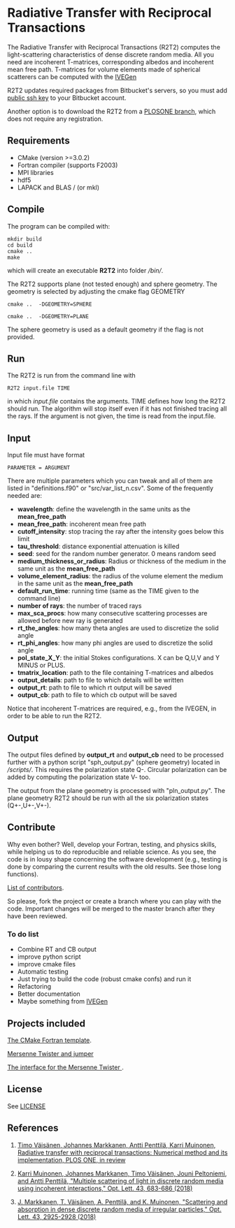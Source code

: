 # Radiative Transfer with Reciprocal Transactions
The Radiative Transfer with Reciprocal Transactions (R2T2) computes the light-scattering characteristics of dense discrete random media. All you need are incoherent T-matrices, corresponding albedos and incoherent mean free path. T-matrices for volume elements made of spherical scatterers can be computed with the [IVEGen](https://bitbucket.org/planetarysystemresearch/ivegen_pub)

R2T2 updates required packages from Bitbucket's servers, so you must add [public ssh key](https://confluence.atlassian.com/bitbucket/set-up-an-ssh-key-728138079.html#) to your Bitbucket account. 

Another option is to download the R2T2 from a [PLOSONE branch](https://bitbucket.org/planetarysystemresearch/r2t2_pub/src/PLOSONE/), which does not require any registration. 

## Requirements
* CMake (version >=3.0.2)
* Fortran compiler (supports F2003)
* MPI libraries
* hdf5
* LAPACK and BLAS / (or mkl)

## Compile
The program can be compiled with:

```console
mkdir build
cd build
cmake ..
make
```
which will create an executable **R2T2** into folder _/bin/_.

The R2T2 supports plane (not tested enough) and sphere geometry. The geometry is selected by adjusting the cmake flag GEOMETRY 


```console
cmake ..  -DGEOMETRY=SPHERE
```

```console
cmake ..  -DGEOMETRY=PLANE
```

The sphere geometry is used as a default geometry if the flag is not provided.

## Run
The R2T2 is run from the command line with
```console
R2T2 input.file TIME
```
in which _input.file_ contains the arguments. TIME defines how long the R2T2 should run. The algorithm will stop itself even if it has not finished tracing all the rays. If the argument is not given, the time is read from the input.file. 

## Input
Input file must have format
```console
PARAMETER = ARGUMENT
```
There are multiple parameters which you can tweak and all of them are listed in "definitions.f90" or "src/var_list_n.csv". Some of the frequently needed are:

* **wavelength**: define the wavelength in the same units as the **mean_free_path**
* **mean_free_path**: incoherent mean free path
* **cutoff_intensity**: stop tracing the ray after the intensity goes below this limit
* **tau_threshold**: distance exponential attenuation is killed
* **seed**: seed for the random number generator. 0 means random seed
* **medium_thickness_or_radius**: Radius or thickness of the medium in the same unit as the **mean_free_path**
* **volume_element_radius**: the radius of the volume element the medium in the same unit as the **mean_free_path**
* **default_run_time**: running time (same as the TIME given to the command line)
* **number of rays**: the number of traced rays
* **max_sca_procs**: how many consecutive scattering processes are allowed before new ray is generated
* **rt_the_angles**: how many theta angles are used to discretize the solid angle
* **rt_phi_angles**: how many phi angles are used to discretize the solid angle
* **pol_state_X_Y**: the initial Stokes configurations. X can be Q,U,V and Y MINUS or PLUS.
* **tmatrix_location**: path to the file containing T-matrices and albedos
* **output_details**: path to file to which details will be written
* **output_rt**: path to file to which rt output will be saved
* **output_cb**: path to file to which cb output will be saved

Notice that incoherent T-matrices are required, e.g., from the IVEGEN, in order to be able to run the R2T2.  

## Output
The output files defined by **output_rt** and **output_cb** need to be processed further with a python script "sph_output.py" (sphere geometry) located in _/scripts/_. This requires the polarization state Q-. Circular polarization can be added by computing the polarization state V- too.

The output from the plane geometry is processed with "pln_output.py". The plane geometry R2T2 should be run with all the six polarization states (Q+-,U+-,V+-).


## Contribute
Why even bother? Well, develop your Fortran, testing, and physics skills, while helping us to do reproducible and reliable science. As you see, the code is in lousy shape concerning the software development (e.g., testing is done by comparing the current results with the old results. See those long functions). 

[List of contributors](contributors).

So please, fork the project or create a branch where you can play with the code. Important changes will be merged to the master branch after they have been reviewed.


### To do list
* Combine RT and CB output
* improve python script
* improve cmake files
* Automatic testing
* Just trying to build the code (robust cmake confs) and run it
* Refactoring
* Better documentation
* Maybe something from [IVEGen](https://bitbucket.org/planetarysystemresearch/ivegen_pub)

## Projects included

[The CMake Fortran template](https://github.com/SethMMorton/cmake_fortran_template).

[Mersenne Twister and jumper](http://www.math.sci.hiroshima-u.ac.jp/~m-mat/MT/SFMT/JUMP/dsfmt-jump.html)

[The interface for the Mersenne Twister ](https://github.com/jsspencer/dSFMT_F03_interface).
 



## License

See [LICENSE](LICENSE.txt)

## References 

1. [Timo Väisänen, Johannes Markkanen, Antti Penttilä, Karri Muinonen, Radiative transfer with reciprocal transactions:  Numerical method and its implementation, PLOS ONE, in review]()

2. [Karri Muinonen, Johannes Markkanen, Timo Väisänen, Jouni Peltoniemi, and Antti Penttilä, "Multiple scattering of light in discrete random media using incoherent interactions," Opt. Lett. 43, 683-686 (2018) ](https://www.osapublishing.org/ol/abstract.cfm?uri=ol-43-4-683)

3. [J. Markkanen, T. Väisänen, A. Penttilä, and K. Muinonen, "Scattering and absorption in dense discrete random media of irregular particles," Opt. Lett. 43, 2925-2928 (2018)](https://www.osapublishing.org/ol/abstract.cfm?uri=ol-43-12-2925)


